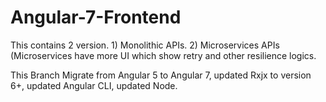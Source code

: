 # Angular-7-Frontend
This contains 2 version. 1) Monolithic APIs.  2) Microservices APIs (Microservices have more UI which show retry and other resilience logics.

This Branch Migrate from Angular 5 to Angular 7, updated Rxjx to version 6+, updated Angular CLI, updated Node.
